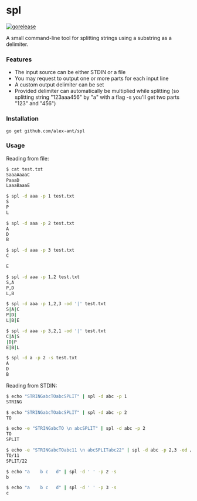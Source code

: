 # spl

[![gorelease](https://dn-gorelease.qbox.me/gorelease-download-blue.svg)](https://gobuild.io/alex-ant/spl/master)

A small command-line tool for splitting strings using a substring as a delimiter.

### Features
* The input source can be either STDIN or a file
* You may request to output one or more parts for each input line
* A custom output delimiter can be set
* Provided delimiter can automatically be multiplied while splitting (so splitting string "123aaa456" by "a" with a flag -s you'll get two parts "123" and "456")

### Installation

```go get github.com/alex-ant/spl```

### Usage

Reading from file:
```sh
$ cat test.txt
SaaaAaaaC
PaaaD
LaaaBaaaE

$ spl -d aaa -p 1 test.txt
S
P
L

$ spl -d aaa -p 2 test.txt
A
D
B

$ spl -d aaa -p 3 test.txt
C

E

$ spl -d aaa -p 1,2 test.txt
S,A
P,D
L,B

$ spl -d aaa -p 1,2,3 -od '|' test.txt
S|A|C
P|D|
L|B|E

$ spl -d aaa -p 3,2,1 -od '|' test.txt
C|A|S
|D|P
E|B|L

$ spl -d a -p 2 -s test.txt
A
D
B
```

Reading from STDIN:
```sh
$ echo "STRINGabcTOabcSPLIT" | spl -d abc -p 1
STRING

$ echo "STRINGabcTOabcSPLIT" | spl -d abc -p 2
TO

$ echo -e "STRINGabcTO \n abcSPLIT" | spl -d abc -p 2
TO
SPLIT

$ echo -e "STRINGabcTOabc11 \n abcSPLITabc22" | spl -d abc -p 2,3 -od /
TO/11
SPLIT/22

$ echo "a    b c   d" | spl -d ' ' -p 2 -s
b

$ echo "a    b c   d" | spl -d ' ' -p 3 -s
c
```

